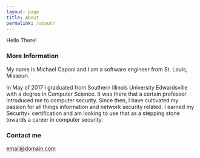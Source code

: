 ```yaml
---
layout: page
title: About
permalink: /about/
---
```


 Hello There!

### More Information

My name is Michael Caponi and I am a software engineer from St. Louis, Missouri.

In May of 2017 I graduated from Southern Illinois University Edwardsville with a degree in Computer Science. It was there that a certain professor introduced me to computer security. Since then, I have cultivated my passion for all things information and network security related. I earned my Security+ certification and am looking to use that as a stepping stone towards a career in computer security.

### Contact me

[email@domain.com](mailto:email@domain.com)